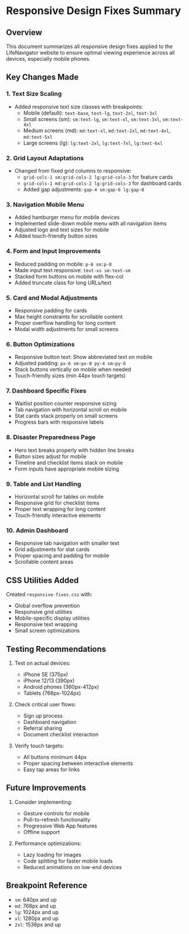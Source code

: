 # Responsive Design Fixes Summary

## Overview
This document summarizes all responsive design fixes applied to the LifeNavigator website to ensure optimal viewing experience across all devices, especially mobile phones.

## Key Changes Made

### 1. **Text Size Scaling**
- Added responsive text size classes with breakpoints:
  - Mobile (default): `text-base`, `text-lg`, `text-2xl`, `text-3xl`
  - Small screens (sm): `sm:text-lg`, `sm:text-xl`, `sm:text-3xl`, `sm:text-4xl`
  - Medium screens (md): `md:text-xl`, `md:text-2xl`, `md:text-4xl`, `md:text-5xl`
  - Large screens (lg): `lg:text-2xl`, `lg:text-7xl`, `lg:text-6xl`

### 2. **Grid Layout Adaptations**
- Changed from fixed grid columns to responsive:
  - `grid-cols-1 sm:grid-cols-2 lg:grid-cols-3` for feature cards
  - `grid-cols-1 md:grid-cols-2 lg:grid-cols-3` for dashboard cards
  - Added gap adjustments: `gap-4 sm:gap-6 lg:gap-8`

### 3. **Navigation Mobile Menu**
- Added hamburger menu for mobile devices
- Implemented slide-down mobile menu with all navigation items
- Adjusted logo and text sizes for mobile
- Added touch-friendly button sizes

### 4. **Form and Input Improvements**
- Reduced padding on mobile: `p-6 sm:p-8`
- Made input text responsive: `text-xs sm:text-sm`
- Stacked form buttons on mobile with flex-col
- Added truncate class for long URLs/text

### 5. **Card and Modal Adjustments**
- Responsive padding for cards
- Max height constraints for scrollable content
- Proper overflow handling for long content
- Modal width adjustments for small screens

### 6. **Button Optimizations**
- Responsive button text: Show abbreviated text on mobile
- Adjusted padding: `px-6 sm:px-8 py-4 sm:py-6`
- Stack buttons vertically on mobile when needed
- Touch-friendly sizes (min 44px touch targets)

### 7. **Dashboard Specific Fixes**
- Waitlist position counter responsive sizing
- Tab navigation with horizontal scroll on mobile
- Stat cards stack properly on small screens
- Progress bars with responsive labels

### 8. **Disaster Preparedness Page**
- Hero text breaks properly with hidden line breaks
- Button sizes adjust for mobile
- Timeline and checklist items stack on mobile
- Form inputs have appropriate mobile sizing

### 9. **Table and List Handling**
- Horizontal scroll for tables on mobile
- Responsive grid for checklist items
- Proper text wrapping for long content
- Touch-friendly interactive elements

### 10. **Admin Dashboard**
- Responsive tab navigation with smaller text
- Grid adjustments for stat cards
- Proper spacing and padding for mobile
- Scrollable content areas

## CSS Utilities Added

Created `responsive-fixes.css` with:
- Global overflow prevention
- Responsive grid utilities
- Mobile-specific display utilities
- Responsive text wrapping
- Small screen optimizations

## Testing Recommendations

1. Test on actual devices:
   - iPhone SE (375px)
   - iPhone 12/13 (390px)
   - Android phones (360px-412px)
   - Tablets (768px-1024px)

2. Check critical user flows:
   - Sign up process
   - Dashboard navigation
   - Referral sharing
   - Document checklist interaction

3. Verify touch targets:
   - All buttons minimum 44px
   - Proper spacing between interactive elements
   - Easy tap areas for links

## Future Improvements

1. Consider implementing:
   - Gesture controls for mobile
   - Pull-to-refresh functionality
   - Progressive Web App features
   - Offline support

2. Performance optimizations:
   - Lazy loading for images
   - Code splitting for faster mobile loads
   - Reduced animations on low-end devices

## Breakpoint Reference

- `sm`: 640px and up
- `md`: 768px and up  
- `lg`: 1024px and up
- `xl`: 1280px and up
- `2xl`: 1536px and up